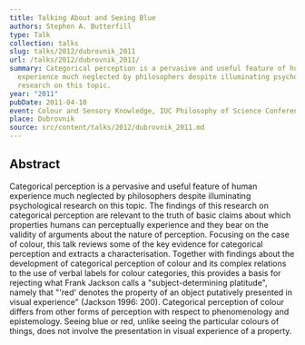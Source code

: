 ```yaml
---
title: Talking About and Seeing Blue
authors: Stephen A. Butterfill
type: Talk
collection: talks
slug: talks/2012/dubrovnik_2011
url: /talks/2012/dubrovnik_2011/
summary: Categorical perception is a pervasive and useful feature of human
  experience much neglected by philosophers despite illuminating psychological
  research on this topic.
year: "2011"
pubDate: 2011-04-10
event: Colour and Sensory Knowledge, IUC Philosophy of Science Conference
place: Dubrovnik
source: src/content/talks/2012/dubrovnik_2011.md
---
```


## Abstract

Categorical perception is a pervasive and useful feature of human experience much neglected by philosophers despite illuminating psychological research on this topic.  The findings of this research on categorical perception are relevant to the truth of basic claims about which properties humans can perceptually experience and they bear on the validity of arguments about the nature of perception.  Focusing on the case of colour, this talk reviews some of the key evidence for categorical perception and extracts a characterisation.  Together with findings about the development of categorical perception of colour and its complex relations to the use of verbal labels for colour categories, this provides a basis for rejecting what Frank Jackson calls a "subject-determining platitude", namely that "'red' denotes the property of an object putatively presented in visual experience" (Jackson 1996: 200).  Categorical perception of colour differs from other forms of perception with respect to phenomenology and epistemology.  Seeing blue or red, unlike seeing the particular colours of things, does not involve the presentation in visual experience of a property.
